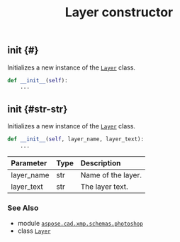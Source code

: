 ﻿---
title: Layer constructor
second_title: Aspose.CAD for Python via .NET API References
description: 
type: docs
weight: 10
url: /aspose.cad.xmp.schemas.photoshop/layer/__init__/
is_root: false
---

## __init__ {#}

Initializes a new instance of the [`Layer`](/cad/python-net/aspose.cad.xmp.schemas.photoshop/layer) class.



```python
def __init__(self):
    ...
```




## __init__ {#str-str}

Initializes a new instance of the [`Layer`](/cad/python-net/aspose.cad.xmp.schemas.photoshop/layer) class.



```python
def __init__(self, layer_name, layer_text):
    ...
```


| Parameter | Type | Description |
| :- | :- | :- |
| layer_name | str | Name of the layer. |
| layer_text | str | The layer text. |



### See Also
* module [`aspose.cad.xmp.schemas.photoshop`](../../)
* class [`Layer`](/cad/python-net/aspose.cad.xmp.schemas.photoshop/layer)
